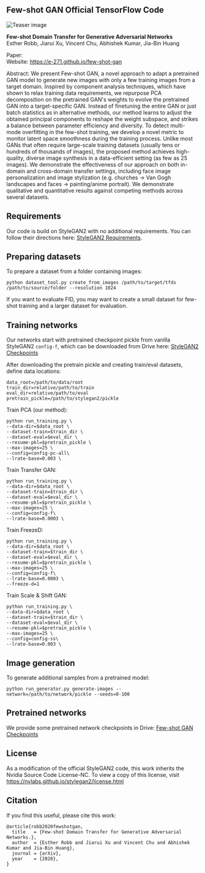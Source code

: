 ## Few-shot GAN Official TensorFlow Code

![Teaser image](./docs/stylegan2-teaser-1024x256.png)

**Few-shot Domain Transfer for Generative Adversarial Networks**<br>
Esther Robb, Jiarui Xu, Vincent Chu, Abhishek Kumar, Jia-Bin Huang<br>

Paper: <br>
Website: https://e-271.github.io/few-shot-gan<br>

Abstract: We present Few-shot GAN, a novel approach to adapt a pretrained GAN model to generate new images with only a few training images from a target domain.
Inspired by component analysis techniques, which have shown to relax training data requirements, we repurpose PCA decomposition on the pretrained GAN's weights to evolve the pretrained GAN into a target-specific GAN.
Instead of finetuning the entire GAN or just batch statistics as in alternative methods, our method learns to adjust the obtained principal components to reshape the weight subspace, and strikes a balance between parameter efficiency and diversity.
To detect multi-mode overfitting in the few-shot training, we develop a novel metric to monitor latent space smoothness during the training process.
Unlike most GANs that often require large-scale training datasets (usually tens or hundreds of thousands of images), the proposed method achieves high-quality, diverse image synthesis in a data-efficient setting (as few as 25 images).
We demonstrate the effectiveness of our approach on both in-domain and cross-domain transfer settings, including face image personalization and image stylization (e.g. churches &rarr; Van Gogh landscapes and faces &rarr; painting/anime portrait).
We demonstrate qualitative and quantitative results against competing methods across several datasets.

## Requirements

Our code is build on StyleGAN2 with no additional requirements. You can follow their directions here: [StyleGAN2 Requirements](https://github.com/NVlabs/stylegan2#requirements).

## Preparing datasets

To prepare a dataset from a folder containing images:

```
python dataset_tool.py create_from_images /path/to/target/tfds /path/to/source/folder --resolution 1024
```

If you want to evaluate FID, you may want to create a small dataset for few-shot training and a larger dataset for evaluation.


## Training networks

Our networks start with pretrained checkpoint pickle from vanilla StyleGAN2 `config-f`, which can be downloaded from Drive here: [StyleGAN2 Checkpoints](https://drive.google.com/corp/drive/folders/1yanUI9m4b4PWzR0eurKNq6JR1Bbfbh6L)

After downloading the pretrain pickle and creating train/eval datasets, define data locations:

```
data_root=/path/to/data/root
train_dir=relative/path/to/train
eval_dir=relative/path/to/eval
pretrain_pickle=/path/to/stylegan2/pickle
```

Train PCA (our method):
```
python run_training.py \
--data-dir=$data_root \
--dataset-train=$train_dir \
--dataset-eval=$eval_dir \
--resume-pkl=$pretrain_pickle \
--max-images=25 \
--config=config-pc-all\
--lrate-base=0.003 \
```

Train Transfer GAN:
```
python run_training.py \
--data-dir=$data_root \
--dataset-train=$train_dir \
--dataset-eval=$eval_dir \
--resume-pkl=$pretrain_pickle \
--max-images=25 \
--config=config-f\
--lrate-base=0.0003 \
```

Train FreezeD:
```
python run_training.py \
--data-dir=$data_root \
--dataset-train=$train_dir \
--dataset-eval=$eval_dir \
--resume-pkl=$pretrain_pickle \
--max-images=25 \
--config=config-f\
--lrate-base=0.0003 \
--freeze-d=1
```

Train Scale & Shift GAN:
```
python run_training.py \
--data-dir=$data_root \
--dataset-train=$train_dir \
--dataset-eval=$eval_dir \
--resume-pkl=$pretrain_pickle \
--max-images=25 \
--config=config-ss\
--lrate-base=0.003 \
```

## Image generation

To generate additional samples from a pretrained model:

```
python run_generator.py generate-images --network=/path/to/network/pickle --seeds=0-100
```

## Pretrained networks

We provide some pretrained network checkpoints in Drive: [Few-shot GAN Checkpoints](https://drive.google.com/drive/folders/1uRwA-HspeoQF9k-6AmotEtCH7tsFTjHI?usp=sharing)

## License

As a modification of the official StyleGAN2 code, this work inherits the Nvidia Source Code License-NC. To view a copy of this license, visit https://nvlabs.github.io/stylegan2/license.html

## Citation

If you find this useful, please cite this work:

```
@article{robb2020fewshotgan,
  title   = {Few-shot Domain Transfer for Generative Adversarial Networks.},
  author  = {Esther Robb and Jiarui Xu and Vincent Chu and Abhishek Kumar and Jia-Bin Huang},
  journal = {arXiv},
  year    = {2020},
}
```

